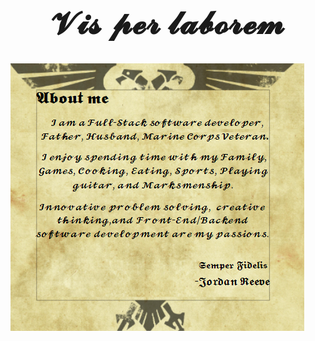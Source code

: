 
<div align="center">

<h1 style ="font-size:50px">𝓥𝓲𝓼 𝓹𝓮𝓻 𝓵𝓪𝓫𝓸𝓻𝓮𝓶</h1>
<img src="https://github.com/jreeve65/jreeve65/blob/2265fbea1e7a54c5db9284a5c184890b44183d62/40k-aboutme.png" style="float: left">
</img>

</div>